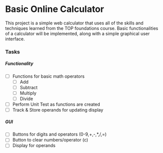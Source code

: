 # Basic Online Calculator
This project is a simple web calculator that uses all of the skills and techniques learned from the TOP foundations course. Basic functionalities of a calculator will be implemented, along with a simple graphical user interface.

### Tasks
##### Functionality
- [ ] Functions for basic math operators
  - [ ] Add
  - [ ] Subtract
  - [ ] Multiply
  - [ ] Divide
- [ ] Perform Unit Test as functions are created
- [ ] Track & Store operands for updating display
  
##### GUI
- [ ] Buttons for digits and operators (0-9,+,-,*,/,=)
- [ ] Button to clear numbers/operator (c)
- [ ] Display for operands